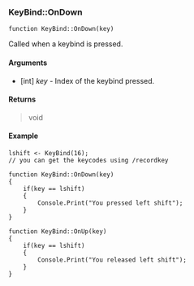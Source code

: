 ### KeyBind::OnDown
```Squirrel
function KeyBind::OnDown(key)
```

Called when a keybind is pressed.

#### Arguments
- [int] *key* - Index of the keybind pressed.

#### Returns
> void

#### Example
```Squirrel
lshift <- KeyBind(16);
// you can get the keycodes using /recordkey

function KeyBind::OnDown(key)
{
    if(key == lshift)
    {
        Console.Print("You pressed left shift");
    }
}

function KeyBind::OnUp(key)
{
    if(key == lshift)
    {
        Console.Print("You released left shift");
    }
}
```